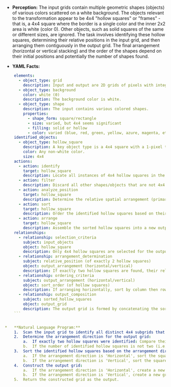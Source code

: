 *   **Perception:** The input grids contain multiple geometric shapes (objects) of various colors scattered on a white background. The objects relevant to the transformation appear to be 4x4 "hollow squares" or "frames" - that is, a 4x4 square where the border is a single color and the inner 2x2 area is white (color 0). Other objects, such as solid squares of the same or different sizes, are ignored. The task involves identifying these hollow squares, determining their relative positions in the input grid, and then arranging them contiguously in the output grid. The final arrangement (horizontal or vertical stacking) and the order of the shapes depend on their initial positions and potentially the number of shapes found.

*   **YAML Facts:**
    
```yaml
    elements:
      - object_type: grid
        description: Input and output are 2D grids of pixels with integer values 0-9 representing colors.
      - object_type: background
        color: white (0)
        description: The background color is white.
      - object_type: shape
        description: The input contains various colored shapes.
        properties:
          - shape_form: square/rectangle
          - size: varied, but 4x4 seems significant
          - filling: solid or hollow
          - color: varied (blue, red, green, yellow, azure, magenta, etc.)
    identified_objects:
      - object_type: hollow_square
        description: A key object type is a 4x4 square with a 1-pixel thick colored border and a 2x2 white center.
        color: Any non-white color.
        size: 4x4
    actions:
      - action: identify
        target: hollow_square
        description: Locate all instances of 4x4 hollow squares in the input grid.
      - action: filter
        description: Discard all other shapes/objects that are not 4x4 hollow squares.
      - action: analyze_position
        target: hollow_square
        description: Determine the relative spatial arrangement (primarily horizontal or vertical separation) of the identified hollow squares based on their top-left coordinates in the input.
      - action: sort
        target: hollow_square
        description: Order the identified hollow squares based on their original positions. The sorting criteria depend on the determined arrangement direction (column-major for horizontal, row-major for vertical).
      - action: arrange
        target: hollow_square
        description: Assemble the sorted hollow squares into a new output grid without gaps. The assembly is either horizontal (side-by-side) or vertical (stacked).
    relationships:
      - relationship: selection_criteria
        subject: input_objects
        object: hollow_square
        description: Only 4x4 hollow squares are selected for the output.
      - relationship: arrangement_determination
        subject: relative_position (of exactly 2 hollow squares)
        object: output_arrangement (horizontal/vertical)
        description: If exactly two hollow squares are found, their relative vertical separation determines if the output arrangement is vertical (if second square starts below the first) or horizontal. If more or fewer than two are found, the arrangement is horizontal.
      - relationship: ordering_criteria
        subject: output_arrangement (horizontal/vertical)
        object: sort_order (of hollow squares)
        description: If arranging horizontally, sort by column then row. If arranging vertically, sort by row then column.
      - relationship: output_composition
        subject: sorted_hollow_squares
        object: output_grid
        description: The output grid is formed by concatenating the sorted hollow squares according to the determined arrangement direction.
    ```


*   **Natural Language Program:**
    1.  Scan the input grid to identify all distinct 4x4 subgrids that match the pattern of a "hollow square": a square with a 1-pixel thick border of a single non-white color and a 2x2 center filled with white (0). Record the color and the top-left row/column coordinates of each identified hollow square.
    2.  Determine the arrangement direction for the output grid:
        a.  If exactly two hollow squares were identified: Compare their top-left coordinates. Let the square with the smaller row index (or smaller column index if rows are equal) be `square1` and the other be `square2`. If the row index of `square2` is greater than the row index of `square1` plus 3 (i.e., `square2` starts on a row completely below `square1`), set the arrangement direction to 'Vertical'. Otherwise, set the arrangement direction to 'Horizontal'.
        b.  If the number of identified hollow squares is not two (i.e., zero, one, three, or more), set the arrangement direction to 'Horizontal'.
    3.  Sort the identified hollow squares based on the arrangement direction:
        a.  If the arrangement direction is 'Horizontal', sort the squares primarily by their column coordinate (ascending) and secondarily by their row coordinate (ascending).
        b.  If the arrangement direction is 'Vertical', sort the squares primarily by their row coordinate (ascending) and secondarily by their column coordinate (ascending).
    4.  Construct the output grid:
        a.  If the arrangement direction is 'Horizontal', create a new grid with height 4 and width equal to 4 times the number of identified squares. Place the sorted squares side-by-side horizontally in the determined order.
        b.  If the arrangement direction is 'Vertical', create a new grid with width 4 and height equal to 4 times the number of identified squares. Place the sorted squares stacked vertically in the determined order.
    5.  Return the constructed grid as the output.